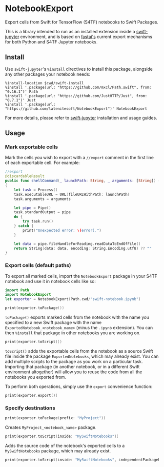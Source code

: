# NotebookExport

Export cells from Swift for TensorFlow (S4TF) notebooks to Swift Packages.

This is a library intended to run as an installed extension inside a [swift-jupyter](https://github.com/google/swift-jupyter) environment, and is based on [fastai's](http://fast.ai) current export mechanisms for both Python and S4TF Jupyter notebooks.

## Install

Use `swift-jupyter`'s `%install` directives to install this package, alongside any other packages your notebook needs:

```
%install-location $cwd/swift-install
%install '.package(url: "https://github.com/mxcl/Path.swift", from: "0.16.1")' Path
%install '.package(url: "https://github.com/JustHTTP/Just", from: "0.7.1")' Just
%install '.package(url: "https://github.com/latenitesoft/NotebookExport")' NotebookExport
```

For more details, please refer to [swift-jupyter](https://github.com/google/swift-jupyter) installation and usage guides.

## Usage

### Mark exportable cells

Mark the cells you wish to export with a `//export` comment in the first line of each exportable cell. For example:

```Swift
//export
@discardableResult
public func shellCommand(_ launchPath: String, _ arguments: [String]) -> String
{
    let task = Process()
    task.executableURL = URL(fileURLWithPath: launchPath)
    task.arguments = arguments

    let pipe = Pipe()
    task.standardOutput = pipe
    do {
        try task.run()
    } catch {
        print("Unexpected error: \(error).")
    }

    let data = pipe.fileHandleForReading.readDataToEndOfFile()
    return String(data: data, encoding: String.Encoding.utf8) ?? ""
}
```

### Export cells (default paths)

To export all marked cells, import the `NotebookExport` package in your S4TF notebook and use it in notebook cells like so:

```Swift
import Path
import NotebookExport
let exporter = NotebookExport(Path.cwd/"swift-notebook.ipynb")
```

```Swift
print(exporter.toPackage())
```

`toPackage()` exports marked cells from the notebook with the name you specified to a new Swift package with the name `ExportedNotebook_<notebook_name>` (minus the `.ipynb` extension). You can then `%install` that package in other notebooks you are working on.

```Swift
print(exporter.toScript())
```

`toScript()` adds the exportable cells from the notebook as a source Swift file inside the package `ExportedNotebooks`, which may already exist. You can add multiple scripts to the package as you work on a particular task. Importing that package (in another notebook, or in a different Swift environment altogether) will allow you to reuse the code from all the notebooks you exported from.

To perform both operations, simply use the `export` convenience function:

```Swift
print(exporter.export())
```

### Specify destinations

```Swift
print(exporter.toPackage(prefix: "MyProject"))
```

Creates `MyProject_<notebook_name>` package.

```Swift
print(exporter.toScript(inside: "MySwiftNotebooks"))
```

Adds the source code of the notebook's exported cells to a `MySwiftNotebooks` package, which may already exist.

```Swift
print(exporter.toScript(inside: "MySwiftNotebooks", independentPackagePrefix: "MyProject"))
```

